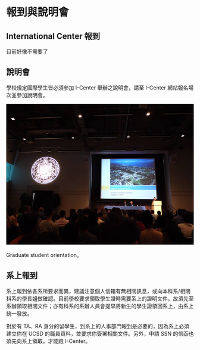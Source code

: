 # 報到與說明會

## International Center 報到

目前好像不需要了

## 說明會

學校規定國際學生皆必須參加 I-Center 舉辦之說明會，請至 I-Center 網站報名場次並參加說明會。

![Orientation](/img/orientation.jpg)

Graduate student orientation。

## 系上報到

系上報到依各系所要求而異，建議注意個人信箱有無相關訊息，或向本科系/相關科系的學長姐做確認。目前學校要求領取學生證時需要系上的證明文件，故須先至系辦領取相關文件；亦有科系的系辦人員會提早將新生的學生證領回系上，由系上統一發放。

對於有 TA、RA 身分的留學生，到系上的人事部門報到是必要的，因為系上必須建立你在 UCSD 的職員資料，並要求你簽署相關文件。另外，申請 SSN 的信函也須先向系上領取，才能跑 I-Center。

